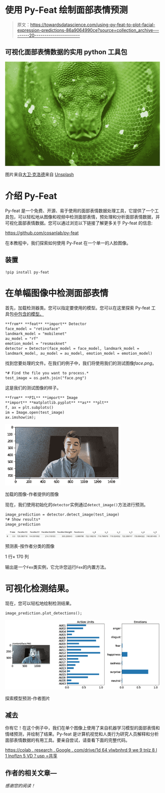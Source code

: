 # 使用 Py-Feat 绘制面部表情预测

> 原文：<https://towardsdatascience.com/using-py-feat-to-plot-facial-expression-predictions-86a9064990ce?source=collection_archive---------20----------------------->

## 可视化面部表情数据的实用 python 工具包

![](img/cf5678e41682b8f1d9c15708cc2c4dd2.png)

图片来自[大卫·克洛德](https://unsplash.com/@davidclode)来自 [Unsplash](https://www.unsplash.com)

# 介绍 Py-Feat

Py-feat 是一个免费、开源、易于使用的面部表情数据处理工具，它提供了一个工具包，可以轻松地从图像和视频中检测面部表情，预处理和分析面部表情数据，并可视化面部表情数据。您可以通过浏览以下链接了解更多关于 Py-feat 的信息:

  <https://github.com/cosanlab/py-feat>  

在本教程中，我们探索如何使用 Py-Feat 在一个单一的人脸图像。

## 装置

```
!pip install py-feat
```

# 在单幅图像中检测面部表情

首先，加载检测器类。您可以指定要使用的模型。您可以在这里探索 Py-feat 工具包[中包含的模型。](https://py-feat.org/api/index.html)

```
**from** **feat** **import** Detector
face_model = "retinaface"
landmark_model = "mobilenet"
au_model = "rf"
emotion_model = "resmasknet"
detector = Detector(face_model = face_model, landmark_model = landmark_model, au_model = au_model, emotion_model = emotion_model)
```

找到您要处理的文件。在我们的例子中，我们将使用我们的测试图像*face.png*。

```
*# Find the file you want to process.*
test_image = os.path.join("face.png")
```

这是我们的测试图像的样子。

```
**from** **PIL** **import** Image
**import** **matplotlib.pyplot** **as** **plt**
f, ax = plt.subplots()
im = Image.open(test_image)
ax.imshow(im);
```

![](img/b78b2a2987d890f0dda038d531befbf1.png)

加载的图像-作者提供的图像

现在，我们使用初始化的`detector`实例通过`detect_image()`方法进行预测。

```
image_prediction = detector.detect_image(test_image)
*# Show results*
image_prediction
```

![](img/b52148b82ed147e98044d391352a0250.png)

预测表-按作者分类的图像

1 行× 170 列

输出是一个`Fex`类实例，它允许您运行`Fex`的内置方法。

# 可视化检测结果。

现在，您可以轻松地绘制检测结果。

```
image_prediction.plot_detections();
```

![](img/3a2eee61d062b5d23c4411b3efcc97d3.png)

探索模型预测-作者图片

## 减去

你有它！在这个例子中，我们在单个图像上使用了来自机器学习模型的面部表情和情绪预测，并绘制了结果。Py-feat 是计算机视觉和人类行为研究人员解释和分析面部表情数据的有用工具。要亲自尝试，请查看下面的完整代码。

[https://colab . research . Google . com/drive/1d 64 vlwbnhrd 9 we 9 tnlz 8 l 1 lnoflzn 5 VD？usp =共享](https://colab.research.google.com/drive/1D64vLwbnhrD9wE9tNlZ8L1LNofLZN5vd?usp=sharing)

## 作者的相关文章—

</can-you-teach-a-computer-to-see-your-pain-18c0f60eb0e4>  </introducing-openhac-an-open-source-toolkit-for-digital-biomarker-analysis-and-machine-learning-6e107c4524ad>  </making-it-rain-with-raincloud-plots-496c39a2756f>  

*感谢您的阅读！*